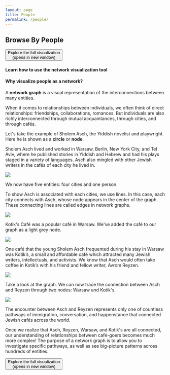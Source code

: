 ```yaml
---
layout: page
title: People
permalink: /people/
---
```

<div class='people'>
  <!-- <div class='wrapper'> -->
    <h2 class='section-title' id='people-title'>Browse By People</h2>
    <a href="https://lsa-mis.github.io/interactive-network-viz/new-scroll/docs/viz3/people_viz.html" target="_blank"><button id="people-button">Explore the full visualization<br />(opens in new window)</button></a>
    <h4>Learn how to use the network visualization tool</h4>
    <h4>Why visualize people as a network?</h4>
    <p>A <strong>network graph</strong> is a visual representation of the interconnections between many entities.</p>
    <p>When it comes to relationships between individuals, we often think of direct relationships: friendships, collaborations, romances. But individuals are   also richly interconnected through mutual acquaintances, through cities, and through cafés.</p>
    <p>Let's take the example of Sholem Asch, the Yiddish novelist and playwright. Here he is shown as a <strong>circle</strong> or <strong>node</strong>.</p>
    <div class="people-col-wrapper">
      <div class="people-col">
        <p>Sholem Asch lived and worked in Warsaw, Berlin, New York City, and Tel Aviv, where he published stories in Yiddish and Hebrew and had his plays staged in a variety of languages. Asch also mingled with other Jewish writers in the cafés of each city he lived in.</p>
      </div>
      <div class="people-col">
        <img class="people-element-image" src='{{site.baseurl}}/images/people/People1.png'>
      </div>
    </div>
    <div class="people-col-wrapper">
      <div class="people-col">
        <p>We now have five entities: four cities and one person.</p>
        <p>To show Asch is associated with each cities, we use lines. In this case, each city connects with Asch, whose node appears in the center of the graph. These connecting lines are called edges in network graphs.</p>
      </div>
      <div class="people-col">
        <img class="people-element-image" src='{{site.baseurl}}/images/people/People2.png'>
      </div>
    </div>
    <div class="people-col-wrapper">
      <div class="people-col">
        <p>Kotik's Café was a popular café in Warsaw. We've added the café to our graph as a light grey node.</p>
      </div>
      <div class="people-col">
        <img class="people-element-image" src='{{site.baseurl}}/images/people/People3.png'>
      </div>
    </div>
    <div class="people-col-wrapper">
      <div class="people-col">
        <p>One café that the young Sholem Asch frequented during his stay in Warsaw was Kotik’s, a small and affordable café which attracted many Jewish writers, intellectuals, and activists. We know that Asch would often take coffee in Kotik’s with his friend and fellow writer, Avrom Reyzen.</p>
      </div>
      <div class="people-col">
        <img class="people-element-image" src='{{site.baseurl}}/images/people/People4.png'>
      </div>
    </div>
    <div class="people-col-wrapper">
      <div class="people-col">
        <p>Take a look at the graph. We can now trace the connection between Asch and Reyzen through two nodes: Warsaw and Kotik's.</p>
      </div>
      <div class="people-col">
        <img class="people-element-image" src='{{site.baseurl}}/images/people/People5.png'>
      </div>
    </div>
    <p>The encounter between Asch and Reyzen represents only one of countless pathways of immigration, conversation, and happenstance that connected Jewish cafés across the world.</p>
    <p>Once we realize that Asch, Reyzen, Warsaw, and Kotik's are all connected, our understanding of relationships between café-goers becomes much more complex! The purpose of a network graph is to allow you to investigate specific pathways, as well as see big-picture patterns across hundreds of entities.</p>
    <div>
        <a href="https://lsa-mis.github.io/interactive-network-viz/new-scroll/docs/viz3/people_viz.html" target="_blank"><button id="people-button">Explore the full visualization<br />(opens in new window)</button></a>
    </div>  
</div>
